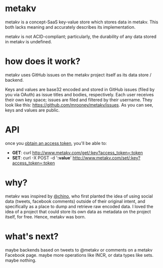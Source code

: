 metakv
======

metakv is a concept-SaaS key-value store which stores data in metakv. This both lacks meaning and accurately describes its implementation.

metakv is not ACID-compliant; particularly, the durability of any data stored in metakv is undefined.

how does it work?
=================

metakv uses GitHub issues on the metakv project itself as its data store / backend.

Keys and values are base32
encoded and stored in GitHub issues (filed by you via OAuth) as issue titles and bodies,
respectively. Each user receives their own key space; issues are filed
and filtered by their username. They look like this: https://github.com/mrooney/metakv/issues. As you can see, keys and values are public.


API
===
once you [obtain an access token](http://www.metakv.com), you'll be able
to:

* **GET**: curl http://www.metakv.com/get/:key?access_token=:token
* **SET**: curl -X POST -d '**:value**' http://www.metakv.com/set/:key?access_token=:token

why?
====

metakv was inspired by [@chino](https://github.com/chino), who first planted the idea of using
social data (tweets, facebook comments) outside of their original intent, and specifically as a place
to dump and retrieve raw encoded data. I loved the idea of a project
that could store its own data as metadata on the project itself, for
free. Hence,
metakv was born.

what's next?
============
maybe backends based on tweets to @metakv or comments on a metakv
Facebook page. maybe more operations like INCR, or data types like sets.
maybe nothing.
